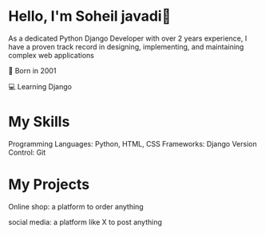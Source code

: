 
# Hello, I'm Soheil javadi👋

As a dedicated Python Django Developer with over 2 years experience, I have a proven track record in designing, implementing, and maintaining complex web applications


🎂 Born in 2001


💻 Learning Django

# My Skills
Programming Languages: Python, HTML, CSS
Frameworks: Django
Version Control: Git

# My Projects
Online shop: a platform to order anything 


social media: a platform like X to post anything



